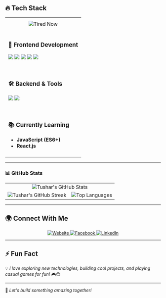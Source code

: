 ## 🔥 Tech Stack  
 
 <div align="center">
 
 <table style="width: 100%;">
   <tr>
     <td style="width: 100%; padding: 10px; text-align: center;">
       <img src="https://github.com/iktushar01/my_personal-file/raw/main/Tired%20Now.gif" alt="Tired Now" />
   </td>
   </tr>
   <tr>
     <td style="width: 100%; padding: 10px;">
       <h3>🚀 Frontend Development</h3>
       <p align="left">
        <img src="https://img.shields.io/badge/HTML5-%23E34F26.svg?style=for-the-badge&logo=html5&logoColor=white" />         
         <img src="https://img.shields.io/badge/CSS3-%231572B6.svg?style=for-the-badge&logo=css3&logoColor=white" />   
         <img src="https://img.shields.io/badge/Tailwind%20CSS-%2338B2AC.svg?style=for-the-badge&logo=tailwind-css&logoColor=white" />       
         <img src="https://img.shields.io/badge/JavaScript-%23F7DF1E.svg?style=for-the-badge&logo=javascript&logoColor=black" />         
         <img src="https://img.shields.io/badge/Webflow-%2300A4E4.svg?style=for-the-badge&logo=webflow&logoColor=white" />
       </p>
 <br>
       <h3>🛠 Backend & Tools</h3>
       <p align="left">
         <img src="https://img.shields.io/badge/Git-%23F05032.svg?style=for-the-badge&logo=git&logoColor=white" />
         <img src="https://img.shields.io/badge/GitHub-%23181717.svg?style=for-the-badge&logo=github&logoColor=white" />
       </p>
 <br>
       <h3>📚 Currently Learning</h3>
       <ul>
         <li><b>JavaScript (ES6+)</b></li>
         <li><b>React.js</b></li>
       </ul>
     </td>
   </tr>
 </table>
 
 </div>
 
 ---
 
 ### 📊 GitHub Stats
 <div align="center">
 
 <table style="width: 100%;">
   <tr>
     <td colspan="2" align="center">
       <img src="https://github-readme-stats.vercel.app/api?username=iktushar01&show_icons=true&theme=radical&count_private=true" alt="Tushar's GitHub Stats" />
     </td>
   </tr>
 
   <tr>
     <td align="center">
       <img src="https://streak-stats.vercel.app/?user=iktushar01&theme=radical" alt="Tushar's GitHub Streak" />
     </td>
     <td align="center">
       <img src="https://github-readme-stats.vercel.app/api/top-langs/?username=iktushar01&layout=compact&theme=radical" alt="Top Languages" />
     </td>
   </tr>
 </table>
 
 </div>
 
 ---
 
 ## 🌍 Connect With Me
 
 <p align="center">
   <a href="https://yourwebsite.com" target="_blank">
     <img src="https://img.shields.io/badge/Website-%23563675.svg?style=for-the-badge&logo=google-chrome&logoColor=white" alt="Website"/>
   </a>
   <a href="https://facebook.com/yourprofile" target="_blank">
     <img src="https://img.shields.io/badge/Facebook-%231877F2.svg?style=for-the-badge&logo=facebook&logoColor=white" alt="Facebook"/>
   </a>
   <a href="https://linkedin.com/in/yourprofile" target="_blank">
     <img src="https://img.shields.io/badge/LinkedIn-%230A66C2.svg?style=for-the-badge&logo=linkedin&logoColor=white" alt="LinkedIn"/>
   </a>
 </p>
 
 ---
 
 ## ⚡ Fun Fact  
 💡 *I love exploring new technologies, building cool projects, and playing casual games for fun!* 🎮😌  
 
 ---
 
 🚀 *Let's build something amazing together!*   
